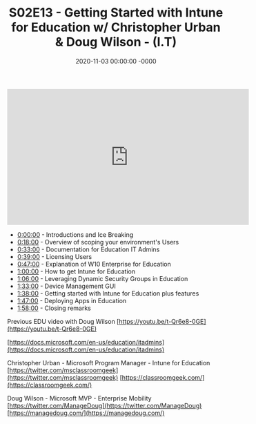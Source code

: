 ﻿---
layout: post
title: "S02E13 - Getting Started with Intune for Education w/ Christopher Urban & Doug Wilson - (I.T)"
date: 2020-11-03 00:00:00 -0000
categories:
---

<iframe loading="lazy" width="560" height="315" src="https://www.youtube.com/embed/mjp2_mNqlgw" title="YouTube video player" frameborder="0" allow="accelerometer; autoplay; clipboard-write; encrypted-media; gyroscope; picture-in-picture" allowfullscreen></iframe>

- [0:00:00](https://www.youtube.com/watch?v=mjp2_mNqlgw&t=0s) - Introductions and Ice Breaking  
- [0:18:00](https://www.youtube.com/watch?v=mjp2_mNqlgw&t=1080s) - Overview of scoping your environment's Users  
- [0:33:00](https://www.youtube.com/watch?v=mjp2_mNqlgw&t=1980s) - Documentation for Education IT Admins  
- [0:39:00](https://www.youtube.com/watch?v=mjp2_mNqlgw&t=2340s) - Licensing Users  
- [0:47:00](https://www.youtube.com/watch?v=mjp2_mNqlgw&t=2820s) - Explanation of W10 Enterprise for Education  
- [1:00:00](https://www.youtube.com/watch?v=mjp2_mNqlgw&t=60s) - How to get Intune for Education  
- [1:06:00](https://www.youtube.com/watch?v=mjp2_mNqlgw&t=420s) - Leveraging Dynamic Security Groups in Education  
- [1:33:00](https://www.youtube.com/watch?v=mjp2_mNqlgw&t=2040s) - Device Management GUI  
- [1:38:00](https://www.youtube.com/watch?v=mjp2_mNqlgw&t=2340s) - Getting started with Intune for Education plus features  
- [1:47:00](https://www.youtube.com/watch?v=mjp2_mNqlgw&t=2880s) - Deploying Apps in Education  
- [1:58:00](https://www.youtube.com/watch?v=mjp2_mNqlgw&t=3540s) - Closing remarks  

Previous EDU video with Doug Wilson
[https://youtu.be/t-Qr6e8-0GE](https://youtu.be/t-Qr6e8-0GE)

[https://docs.microsoft.com/en-us/education/itadmins](https://docs.microsoft.com/en-us/education/itadmins)

Christopher Urban - Microsoft Program Manager - Intune for Education
[https://twitter.com/msclassroomgeek](https://twitter.com/msclassroomgeek)
[https://classroomgeek.com/](https://classroomgeek.com/)

Doug Wilson - Microsoft MVP - Enterprise Mobility
[https://twitter.com/ManageDoug](https://twitter.com/ManageDoug)
[https://managedoug.com/](https://managedoug.com/)

